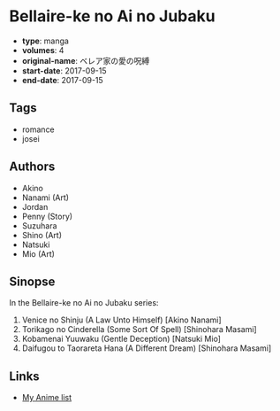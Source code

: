 # Bellaire-ke no Ai no Jubaku

-   **type**: manga
-   **volumes**: 4
-   **original-name**: ベレア家の愛の呪縛
-   **start-date**: 2017-09-15
-   **end-date**: 2017-09-15

## Tags

-   romance
-   josei

## Authors

-   Akino
-   Nanami (Art)
-   Jordan
-   Penny (Story)
-   Suzuhara
-   Shino (Art)
-   Natsuki
-   Mio (Art)

## Sinopse

In the Bellaire-ke no Ai no Jubaku series:

1. Venice no Shinju (A Law Unto Himself) [Akino Nanami]
2. Torikago no Cinderella (Some Sort Of Spell) [Shinohara Masami]
3. Kobamenai Yuuwaku (Gentle Deception) [Natsuki Mio]
4. Daifugou to Taorareta Hana (A Different Dream) [Shinohara Masami]

## Links

-   [My Anime list](https://myanimelist.net/manga/124899/Bellaire-ke_no_Ai_no_Jubaku)

